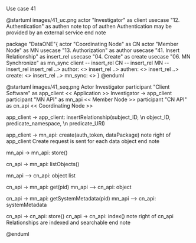 Use case 41

@startuml images/41_uc.png
actor "Investigator" as client
usecase "12. Authentication" as authen
note top of authen
   Authentication may be provided 
   by an external service
   end note
   
package "DataONE"{
actor "Coordinating Node" as CN
actor "Member Node" as MN
usecase "13. Authorization" as author
usecase "41. Insert Relationship" as insert_rel
usecase "04. Create" as create
usecase "06. MN Synchronize" as mn_sync
client -- insert_rel
CN -- insert_rel
MN -- insert_rel
insert_rel ..> author: <<includes>>
insert_rel ..> authen: <<includes>>
insert_rel ..> create: <<includes>>
insert_rel ..> mn_sync: <<includes>>
}
@enduml 

@startuml images/41_seq.png
   Actor Investigator
   participant "Client Software" as app_client << Application >>
   Investigator -> app_client
   participant "MN API" as mn_api << Member Node >>
   participant "CN API" as cn_api << Coordinating Node >>
   
   app_client -> app_client: insertRelationship(subject_ID, \n object_ID, predicate_namespace, \n predicate_URI)
   
   app_client -> mn_api: create(auth_token, dataPackage)
   note right of app_client 
   Create request is sent 
   for each data object
   end note
   
   mn_api -> mn_api: store()

   cn_api -> mn_api: listObjects()
   
   mn_api --> cn_api: object list
   
   cn_api -> mn_api: get(pid)
   mn_api --> cn_api: object
   
   cn_api -> mn_api: getSystemMetadata(pid)
   mn_api --> cn_api: systemMetadata

   cn_api -> cn_api: store()
   cn_api -> cn_api: index()
   note right of cn_api
   Relationships are
   indexed and searchable
   end note

   @enduml
   